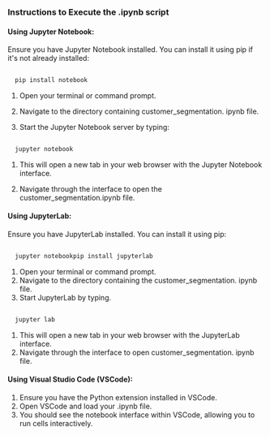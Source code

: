 
### Instructions to Execute the .ipynb script

#### Using Jupyter Notebook:

Ensure you have Jupyter Notebook installed. You can install it using pip if it's not already installed:

```bash

  pip install notebook


```

1. Open your terminal or command prompt.

2. Navigate to the directory containing customer_segmentation.
   ipynb file.

3. Start the Jupyter Notebook server by typing:
    

```bash

  jupyter notebook


```

1. This will open a new tab in your web browser with the Jupyter Notebook interface.

2. Navigate through the interface to open the
   customer_segmentation.ipynb file.


#### Using JupyterLab:

Ensure you have JupyterLab installed. You can install it using pip:


```bash

  jupyter notebookpip install jupyterlab

```

1. Open your terminal or command prompt.
2. Navigate to the directory containing the customer_segmentation.
   ipynb file.
3. Start JupyterLab by typing.


```bash

  jupyter lab

```

1. This will open a new tab in your web browser with the JupyterLab interface.
2. Navigate through the interface to open customer_segmentation.
   ipynb file.


####  Using Visual Studio Code (VSCode):

1. Ensure you have the Python extension installed in VSCode.
2. Open VSCode and load your .ipynb file.
3. You should see the notebook interface within VSCode, allowing you to run cells interactively.




